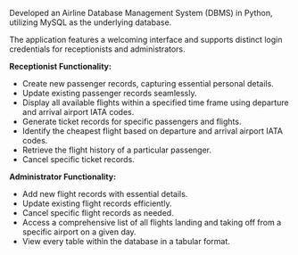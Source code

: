 
Developed an Airline Database Management System (DBMS) in Python, utilizing MySQL as the underlying database.

The application features a welcoming interface and supports distinct login credentials for receptionists and administrators.

**Receptionist Functionality:**

* Create new passenger records, capturing essential personal details.
* Update existing passenger records seamlessly.
* Display all available flights within a specified time frame using departure and arrival airport IATA codes.
* Generate ticket records for specific passengers and flights.
* Identify the cheapest flight based on departure and arrival airport IATA codes.
* Retrieve the flight history of a particular passenger.
* Cancel specific ticket records.

**Administrator Functionality:**

* Add new flight records with essential details.
* Update existing flight records efficiently.
* Cancel specific flight records as needed.
* Access a comprehensive list of all flights landing and taking off from a specific airport on a given day.
* View every table within the database in a tabular format.




